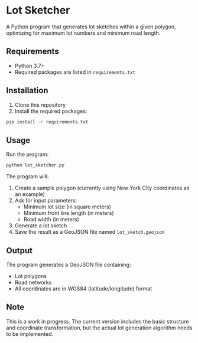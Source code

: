 # Lot Sketcher

A Python program that generates lot sketches within a given polygon, optimizing for maximum lot numbers and minimum road length.

## Requirements

- Python 3.7+
- Required packages are listed in `requirements.txt`

## Installation

1. Clone this repository
2. Install the required packages:
```bash
pip install -r requirements.txt
```

## Usage

Run the program:
```bash
python lot_sketcher.py
```

The program will:
1. Create a sample polygon (currently using New York City coordinates as an example)
2. Ask for input parameters:
   - Minimum lot size (in square meters)
   - Minimum front line length (in meters)
   - Road width (in meters)
3. Generate a lot sketch
4. Save the result as a GeoJSON file named `lot_sketch.geojson`

## Output

The program generates a GeoJSON file containing:
- Lot polygons
- Road networks
- All coordinates are in WGS84 (latitude/longitude) format

## Note

This is a work in progress. The current version includes the basic structure and coordinate transformation, but the actual lot generation algorithm needs to be implemented.